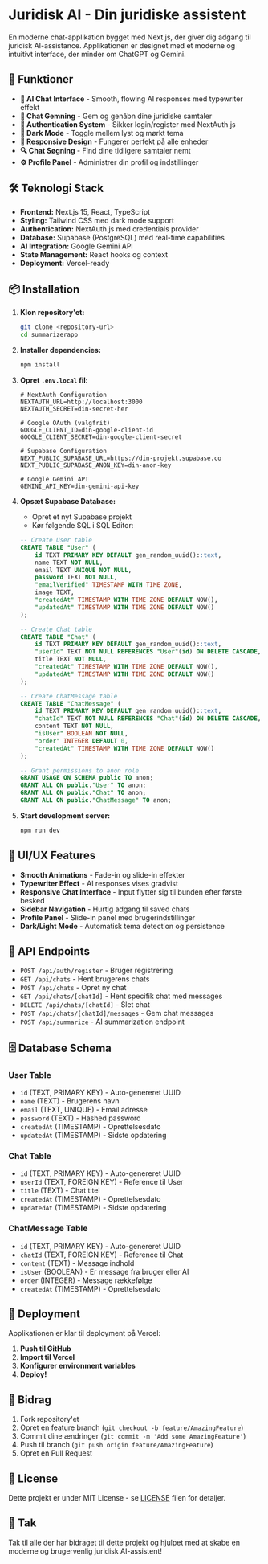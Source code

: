 # Juridisk AI - Din juridiske assistent

En moderne chat-applikation bygget med Next.js, der giver dig adgang til juridisk AI-assistance. Applikationen er designet med et moderne og intuitivt interface, der minder om ChatGPT og Gemini.

## 🚀 Funktioner

- **🤖 AI Chat Interface** - Smooth, flowing AI responses med typewriter effekt
- **💾 Chat Gemning** - Gem og genåbn dine juridiske samtaler
- **👤 Authentication System** - Sikker login/register med NextAuth.js
- **🌙 Dark Mode** - Toggle mellem lyst og mørkt tema
- **📱 Responsive Design** - Fungerer perfekt på alle enheder
- **🔍 Chat Søgning** - Find dine tidligere samtaler nemt
- **⚙️ Profile Panel** - Administrer din profil og indstillinger

## 🛠️ Teknologi Stack

- **Frontend:** Next.js 15, React, TypeScript
- **Styling:** Tailwind CSS med dark mode support
- **Authentication:** NextAuth.js med credentials provider
- **Database:** Supabase (PostgreSQL) med real-time capabilities
- **AI Integration:** Google Gemini API
- **State Management:** React hooks og context
- **Deployment:** Vercel-ready

## 📦 Installation

1. **Klon repository'et:**
   ```bash
   git clone <repository-url>
   cd summarizerapp
   ```

2. **Installer dependencies:**
   ```bash
   npm install
   ```

3. **Opret `.env.local` fil:**
   ```env
   # NextAuth Configuration
   NEXTAUTH_URL=http://localhost:3000
   NEXTAUTH_SECRET=din-secret-her

   # Google OAuth (valgfrit)
   GOOGLE_CLIENT_ID=din-google-client-id
   GOOGLE_CLIENT_SECRET=din-google-client-secret

   # Supabase Configuration
   NEXT_PUBLIC_SUPABASE_URL=https://din-projekt.supabase.co
   NEXT_PUBLIC_SUPABASE_ANON_KEY=din-anon-key

   # Google Gemini API
   GEMINI_API_KEY=din-gemini-api-key
   ```

4. **Opsæt Supabase Database:**
   - Opret et nyt Supabase projekt
   - Kør følgende SQL i SQL Editor:

   ```sql
   -- Create User table
   CREATE TABLE "User" (
       id TEXT PRIMARY KEY DEFAULT gen_random_uuid()::text,
       name TEXT NOT NULL,
       email TEXT UNIQUE NOT NULL,
       password TEXT NOT NULL,
       "emailVerified" TIMESTAMP WITH TIME ZONE,
       image TEXT,
       "createdAt" TIMESTAMP WITH TIME ZONE DEFAULT NOW(),
       "updatedAt" TIMESTAMP WITH TIME ZONE DEFAULT NOW()
   );

   -- Create Chat table
   CREATE TABLE "Chat" (
       id TEXT PRIMARY KEY DEFAULT gen_random_uuid()::text,
       "userId" TEXT NOT NULL REFERENCES "User"(id) ON DELETE CASCADE,
       title TEXT NOT NULL,
       "createdAt" TIMESTAMP WITH TIME ZONE DEFAULT NOW(),
       "updatedAt" TIMESTAMP WITH TIME ZONE DEFAULT NOW()
   );

   -- Create ChatMessage table
   CREATE TABLE "ChatMessage" (
       id TEXT PRIMARY KEY DEFAULT gen_random_uuid()::text,
       "chatId" TEXT NOT NULL REFERENCES "Chat"(id) ON DELETE CASCADE,
       content TEXT NOT NULL,
       "isUser" BOOLEAN NOT NULL,
       "order" INTEGER DEFAULT 0,
       "createdAt" TIMESTAMP WITH TIME ZONE DEFAULT NOW()
   );

   -- Grant permissions to anon role
   GRANT USAGE ON SCHEMA public TO anon;
   GRANT ALL ON public."User" TO anon;
   GRANT ALL ON public."Chat" TO anon;
   GRANT ALL ON public."ChatMessage" TO anon;
   ```

5. **Start development server:**
   ```bash
   npm run dev
   ```

## 🎨 UI/UX Features

- **Smooth Animations** - Fade-in og slide-in effekter
- **Typewriter Effect** - AI responses vises gradvist
- **Responsive Chat Interface** - Input flytter sig til bunden efter første besked
- **Sidebar Navigation** - Hurtig adgang til saved chats
- **Profile Panel** - Slide-in panel med brugerindstillinger
- **Dark/Light Mode** - Automatisk tema detection og persistence

## 🔧 API Endpoints

- `POST /api/auth/register` - Bruger registrering
- `GET /api/chats` - Hent brugerens chats
- `POST /api/chats` - Opret ny chat
- `GET /api/chats/[chatId]` - Hent specifik chat med messages
- `DELETE /api/chats/[chatId]` - Slet chat
- `POST /api/chats/[chatId]/messages` - Gem chat messages
- `POST /api/summarize` - AI summarization endpoint

## 🗄️ Database Schema

### User Table
- `id` (TEXT, PRIMARY KEY) - Auto-genereret UUID
- `name` (TEXT) - Brugerens navn
- `email` (TEXT, UNIQUE) - Email adresse
- `password` (TEXT) - Hashed password
- `createdAt` (TIMESTAMP) - Oprettelsesdato
- `updatedAt` (TIMESTAMP) - Sidste opdatering

### Chat Table
- `id` (TEXT, PRIMARY KEY) - Auto-genereret UUID
- `userId` (TEXT, FOREIGN KEY) - Reference til User
- `title` (TEXT) - Chat titel
- `createdAt` (TIMESTAMP) - Oprettelsesdato
- `updatedAt` (TIMESTAMP) - Sidste opdatering

### ChatMessage Table
- `id` (TEXT, PRIMARY KEY) - Auto-genereret UUID
- `chatId` (TEXT, FOREIGN KEY) - Reference til Chat
- `content` (TEXT) - Message indhold
- `isUser` (BOOLEAN) - Er message fra bruger eller AI
- `order` (INTEGER) - Message rækkefølge
- `createdAt` (TIMESTAMP) - Oprettelsesdato

## 🚀 Deployment

Applikationen er klar til deployment på Vercel:

1. **Push til GitHub**
2. **Import til Vercel**
3. **Konfigurer environment variables**
4. **Deploy!**

## 🤝 Bidrag

1. Fork repository'et
2. Opret en feature branch (`git checkout -b feature/AmazingFeature`)
3. Commit dine ændringer (`git commit -m 'Add some AmazingFeature'`)
4. Push til branch (`git push origin feature/AmazingFeature`)
5. Opret en Pull Request

## 📄 License

Dette projekt er under MIT License - se [LICENSE](LICENSE) filen for detaljer.

## 🙏 Tak

Tak til alle der har bidraget til dette projekt og hjulpet med at skabe en moderne og brugervenlig juridisk AI-assistent!
